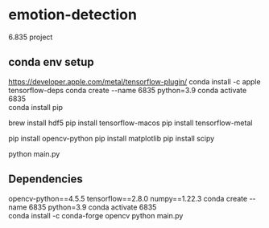 # emotion-detection
6.835 project

## conda env setup
https://developer.apple.com/metal/tensorflow-plugin/
conda install -c apple tensorflow-deps
conda create --name 6835 python=3.9
conda activate 6835   
conda install pip

brew install hdf5
pip install tensorflow-macos
pip install tensorflow-metal

pip install opencv-python
pip install matplotlib
pip install scipy

python main.py

## Dependencies
opencv-python==4.5.5
tensorflow==2.8.0
numpy==1.22.3
conda create --name 6835 python=3.9
conda activate 6835   
conda install -c conda-forge opencv
python main.py
